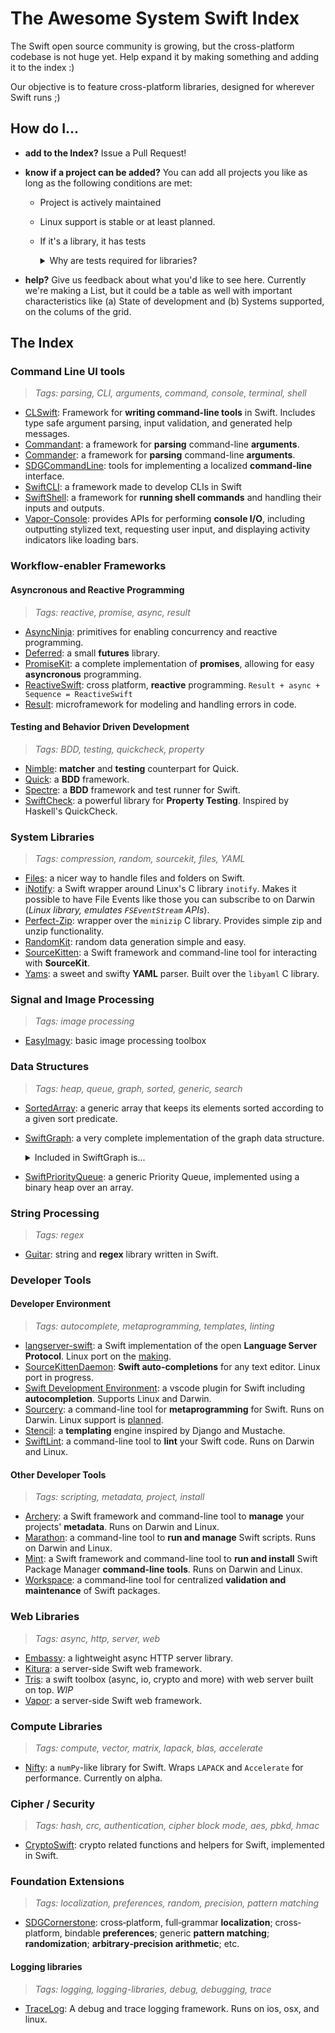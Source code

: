 
# The Awesome System Swift Index

The Swift open source community is growing, but the cross-platform codebase is not huge yet. Help expand it by making something and adding it to the index :)

Our objective is to feature cross-platform libraries, designed for wherever Swift runs ;)

## How do I...

* **add to the Index?** Issue a Pull Request!

* **know if a project can be added?** You can add all projects you like as long as the following conditions are met:
  - Project is actively maintained
  - Linux support is stable or at least planned.
  - If it's a library, it has tests
    <details>
    <summary>Why are tests required for libraries?</summary>

    > Libraries, **unlike apps**, can't be run to check that they work as intended.
    > Therefore, tests are essential to maintain them.
    > Tests are also very convenient to check that they work on all supported platforms.
    </details>
    
* **help?** Give us feedback about what you'd like to see here. Currently we're making a List, but it could be a table as well with important characteristics like (a) State of development and (b) Systems supported, on the colums of the grid.

## The Index

### Command Line UI tools
> _Tags: parsing, CLI, arguments, command, console, terminal, shell_
* [CLSwift](https://github.com/twof/CLSwift): Framework for **writing command-line tools** in Swift. Includes type safe argument parsing, input validation, and generated help messages.
* [Commandant](https://github.com/Carthage/Commandant): a framework for **parsing** command-line **arguments**.
* [Commander](https://github.com/kylef/Commander): a framework for **parsing** command-line **arguments**.
* [SDGCommandLine](https://github.com/SDGGiesbrecht/SDGCommandLine#sdgcommandline): tools for implementing a localized **command‐line** interface.
* [SwiftCLI](https://github.com/jakeheis/SwiftCLI): a framework made to develop CLIs in Swift
* [SwiftShell](https://github.com/kareman/SwiftShell): a framework for **running shell commands** and handling their inputs and outputs. 
* [Vapor-Console](https://github.com/vapor/console): provides APIs for performing **console I/O**, including outputting stylized text, requesting user input, and displaying activity indicators like loading bars.

### Workflow-enabler Frameworks
#### Asyncronous and Reactive Programming
> *Tags: reactive, promise, async, result*
* [AsyncNinja](https://github.com/AsyncNinja/AsyncNinja): primitives for enabling concurrency and reactive programming.
* [Deferred](https://github.com/bignerdranch/Deferred): a small **futures** library.
* [PromiseKit](https://github.com/mxcl/PromiseKit/): a complete implementation of **promises**, allowing for easy **asyncronous** programming.
* [ReactiveSwift](https://github.com/ReactiveCocoa/ReactiveSwift): cross platform, **reactive** programming. `Result + async + Sequence = ReactiveSwift`
* [Result](https://github.com/antitypical/Result): microframework for modeling and handling errors in code.
#### Testing and Behavior Driven Development
> *Tags: BDD, testing, quickcheck, property*
* [Nimble](https://github.com/Quick/Nimble): **matcher** and **testing** counterpart for Quick.
* [Quick](https://github.com/Quick/Quick): a **BDD** framework.
* [Spectre](https://github.com/kylef/Spectre): a **BDD** framework and test runner for Swift.
* [SwiftCheck](https://github.com/typelift/SwiftCheck): a powerful library for **Property Testing**. Inspired by Haskell's QuickCheck.

### System Libraries
> _Tags: compression, random, sourcekit, files, YAML_
* [Files](https://github.com/JohnSundell/Files): a nicer way to handle files and folders on Swift.
* [iNotify](https://github.com/Ponyboy47/inotify): a Swift wrapper around Linux's C library `inotify`. Makes it possible to have File Events like those you can subscribe to on Darwin (_Linux library, emulates `FSEventStream` APIs_).
* [Perfect-Zip](https://github.com/PerfectlySoft/Perfect-Zip): wrapper over the `minizip` C library. Provides simple zip and unzip functionality.
* [RandomKit](https://github.com/nvzqz/RandomKit): random data generation simple and easy.
* [SourceKitten](https://github.com/jpsim/SourceKitten): a Swift framework and command-line tool for interacting with **SourceKit**.
* [Yams](https://github.com/jpsim/Yams): a sweet and swifty **YAML** parser. Built over the `libyaml` C library.

### Signal and Image Processing
> _Tags: image processing_
* [EasyImagy](https://github.com/koher/EasyImagy): basic image processing toolbox

### Data Structures
> _Tags: heap, queue, graph, sorted, generic, search_
* [SortedArray](https://github.com/ole/SortedArray): a generic array that keeps its elements sorted according to a given sort predicate.
* [SwiftGraph](https://github.com/davecom/SwiftGraph): a very complete implementation of the graph data structure. 
    <details>
    <summary>Included in SwiftGraph is...</summary>

	* Support for weighted, unweighted, directed and undirected graphs. Graphs are generic over the types of their weights and vertices.
	* Search functions like DFS, BFS and Dijkstra's algorithm.
	* Utility functions for topological sort, Jarnik's algorithm to find a minimum-spanning tree, detecting a DAG (directed-acyclic-graph), and enumerating all cycles.
    </details> 
* [SwiftPriorityQueue](https://github.com/davecom/SwiftPriorityQueue): a generic Priority Queue, implemented using a binary heap over an array. 

### String Processing
> _Tags: regex_
* [Guitar](https://github.com/ArtSabintsev/Guitar): string and **regex** library written in Swift.

### Developer Tools

#### Developer Environment
> _Tags: autocomplete, metaprogramming, templates, linting_
* [langserver-swift](https://github.com/RLovelett/langserver-swift): a Swift implementation of the open **Language Server Protocol**. Linux port on the [making](https://github.com/RLovelett/langserver-swift/pull/36).
* [SourceKittenDaemon](https://github.com/terhechte/SourceKittenDaemon): **Swift auto-completions** for any text editor. Linux port in progress.
* [Swift Development Environment](https://github.com/vknabel/vscode-swift-development-environment): a vscode plugin for Swift including **autocompletion**. Supports Linux and Darwin.
* [Sourcery](https://github.com/krzysztofzablocki/Sourcery): a command-line tool for **metaprogramming** for Swift. Runs on Darwin. Linux support is [planned](https://github.com/krzysztofzablocki/Sourcery/milestone/2).
* [Stencil](https://github.com/kylef/Stencil): a **templating** engine inspired by Django and Mustache.
* [SwiftLint](https://github.com/realm/SwiftLint): a command-line tool to **lint** your Swift code. Runs on Darwin and Linux.

#### Other Developer Tools
> _Tags: scripting, metadata, project, install_
* [Archery](https://github.com/vknabel/Archery): a Swift framework and command-line tool to **manage** your projects' **metadata**. Runs on Darwin and Linux.
* [Marathon](https://github.com/JohnSundell/Marathon): a command-line tool to **run and manage** Swift scripts. Runs on Darwin and Linux.
* [Mint](https://github.com/yonaskolb/Mint): a Swift framework and command-line tool to **run and install** Swift Package Manager **command-line tools**. Runs on Darwin and Linux.
* [Workspace](https://github.com/SDGGiesbrecht/Workspace#workspace): a command‐line tool for centralized **validation and maintenance** of Swift packages.

### Web Libraries
> _Tags: async, http, server, web_
* [Embassy](https://github.com/envoy/Embassy): a lightweight async HTTP server library.
* [Kitura](https://github.com/IBM-Swift/Kitura): a server-side Swift web framework.
* [Tris](https://github.com/tris-foundation/universe): a swift toolbox (async, io, crypto and more) with web server built on top. _WIP_
* [Vapor](https://github.com/vapor/vapor): a server-side Swift web framework.

### Compute Libraries
> _Tags: compute, vector, matrix, lapack, blas, accelerate_
* [Nifty](https://github.com/nifty-swift/Nifty): a `numPy`-like library for Swift. Wraps `LAPACK` and `Accelerate` for performance. Currently on alpha.

### Cipher / Security
> _Tags: hash, crc, authentication, cipher block mode, aes, pbkd, hmac_ 
* [CryptoSwift](https://github.com/krzyzanowskim/CryptoSwift): crypto related functions and helpers for Swift, implemented in Swift.

### Foundation Extensions
> _Tags: localization, preferences, random, precision, pattern matching_
* [SDGCornerstone](https://github.com/SDGGiesbrecht/SDGCornerstone#sdgcornerstone): cross‐platform, full‐grammar **localization**; cross‐platform, bindable **preferences**; generic **pattern matching**; **randomization**; **arbitrary‐precision arithmetic**; etc.

#### Logging libraries
> _Tags: logging, logging-libraries, debug, debugging, trace_
* [TraceLog](https://github.com/tonystone/tracelog): A debug and trace logging framework. Runs on ios, osx, and linux.
